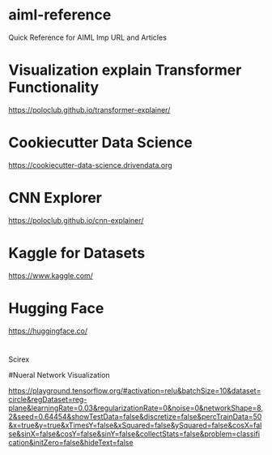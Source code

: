 # aiml-reference
Quick Reference for AIML Imp URL and Articles

# Visualization explain Transformer Functionality 
https://poloclub.github.io/transformer-explainer/


# Cookiecutter Data Science
https://cookiecutter-data-science.drivendata.org

# CNN Explorer 
https://poloclub.github.io/cnn-explainer/

# Kaggle for Datasets 
https://www.kaggle.com/

# Hugging Face 
https://huggingface.co/

#
Scirex 

#Nueral Network Visualization 

https://playground.tensorflow.org/#activation=relu&batchSize=10&dataset=circle&regDataset=reg-plane&learningRate=0.03&regularizationRate=0&noise=0&networkShape=8,2&seed=0.64454&showTestData=false&discretize=false&percTrainData=50&x=true&y=true&xTimesY=false&xSquared=false&ySquared=false&cosX=false&sinX=false&cosY=false&sinY=false&collectStats=false&problem=classification&initZero=false&hideText=false



